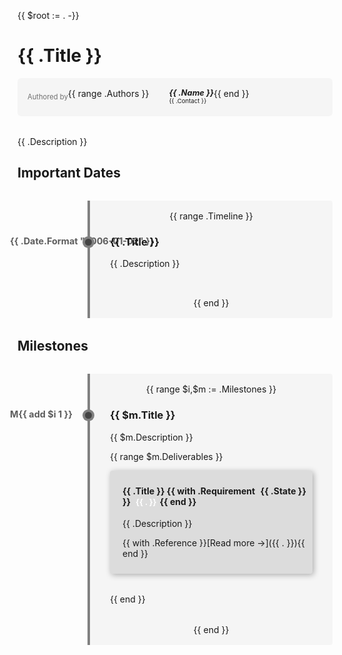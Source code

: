 {{ $root := . -}}

# {{ .Title }}

<div style="display: flex; flex-direction: row; background: rgba(200, 200, 200, 0.15); padding: 1rem; border-radius: 6px; margin-bottom: 2rem;">
<div style="vertical-align: middle; font-size: 0.7rem; line-height: 1.8rem; opacity: 0.6;">Authored by</div>
{{ range .Authors }}
<div style="margin-left: 1rem; padding-left: 1rem; border-left: 1px solid rbga(200, 200, 200, 0.5);">
    <h5 style="font-size: 0.8rem; margin: 0;">{{ .Name }}</h5>
    <p style="font-size: 0.6rem; margin: 0;">{{ .Contact }}</p>
</div>
{{ end }}
</div>


{{ .Description }}

## Important Dates

<div style="border-left: 4px solid gray; border-radius: 0 4px 4px 0; background: rgba(200, 200, 200, 0.15); margin: 2rem auto; padding: 1rem 2rem; position: relative; text-align: center; margin-left: 7rem;">
{{ range .Timeline }}
<div style="text-align: left; position: relative; padding-bottom: 1rem; margin-bottom: 1rem;">
<div style="position: absolute; left: -10rem; text-align: right; font-size: 0.9rem; font-weight: 700; opacity: 0.7; min-width: 6rem;">{{ .Date.Format "2006-01-02" }}</div>
<div>

### {{ .Title }}
{{ .Description }}

</div>
<div style="position: absolute; box-shadow: 0 0 0 4px gray; left: -2.5rem; background: #444; border-radius: 50%; height: 11px; width: 11px; top: 5px;"></div>
</div>
{{ end }}
</div>

## Milestones

<div style="border-left: 4px solid gray; border-radius: 0 4px 4px 0; background: rgba(200, 200, 200, 0.15); margin: 2rem auto; padding: 1rem 2rem; position: relative; text-align: center; margin-left: 7rem;">
{{ range $i,$m := .Milestones }}
<div style="text-align: left; position: relative; padding-bottom: 1rem; margin-bottom: 1rem;">
<div style="position: absolute; left: -10rem; text-align: right; font-size: 0.9rem; font-weight: 700; opacity: 0.7; min-width: 6rem;">M{{ add $i 1 }}</div>
<div>

### {{ $m.Title }}
{{ $m.Description }}

{{ range $m.Deliverables }}
<div style="position: relative; border-radius: 4px; box-shadow: 2px 2px 10px rgba(0,0,0,0.3); background-color: rgba(0, 0, 0, 0.1); padding: 10px; 20px; margin-bottom: 2rem; padding-left: 20px;">
<div style="position: absolute; top: 0; left: 0; bottom: 0; width: 8px; border-radius: 4px 0 0 4px; background-color: {{ .State | stateColor }}"></div>
<h4 style="margin-top: 0">
<span style="float: right; margin: 0;">{{ .State }}</span>

{{ .Title }}
{{ with .Requirement }}<span style="display: inline; font-size: 90%; padding: 3px 5px; border-radius: 4px; background-color: {{ . | requirementColor }}; color: white;"> {{ . }}</span>{{ end }}
</h4>

{{ .Description }}

{{ with .Reference }}[Read more &rarr;]({{ . }}){{ end }}
</div>
{{ end }}

</div>
<div style="position: absolute; box-shadow: 0 0 0 4px gray; left: -2.5rem; background: #444; border-radius: 50%; height: 11px; width: 11px; top: 5px;"></div>
</div>
{{ end }}
</div>
